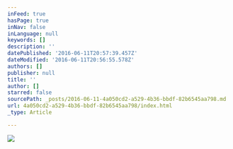 ```yaml
---
inFeed: true
hasPage: true
inNav: false
inLanguage: null
keywords: []
description: ''
datePublished: '2016-06-11T20:57:39.457Z'
dateModified: '2016-06-11T20:56:55.578Z'
authors: []
publisher: null
title: ''
author: []
starred: false
sourcePath: _posts/2016-06-11-4a050cd2-a529-4b36-bbdf-82b6545aa798.md
url: 4a050cd2-a529-4b36-bbdf-82b6545aa798/index.html
_type: Article

---
```

![](https://the-grid-user-content.s3-us-west-2.amazonaws.com/65f0c142-0302-4ab6-8a4d-6f5462917954.jpg)